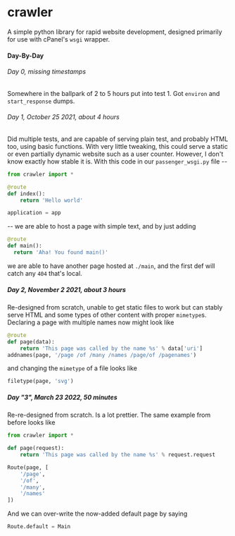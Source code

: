 # crawler
A simple python library for rapid website development, designed primarily for use with cPanel's `wsgi` wrapper.

#### Day-By-Day

###### Day 0, missing timestamps
Somewhere in the ballpark of 2 to 5 hours put into test 1. Got `environ` and `start_response` dumps.

###### Day 1, October 25 2021, about 4 hours
Did multiple tests, and are capable of serving plain test, and probably HTML too, using basic functions. With very little tweaking, this could serve a static or even partially dynamic website such as a user counter. However, I don't know exactly how stable it is.
With this code in our `passenger_wsgi.py` file --
```python
from crawler import *

@route
def index():
	return 'Hello world'

application = app
```
-- we are able to host a page with simple text, and by just adding
```python
@route
def main():
  return 'Aha! You found main()'
```
we are able to have another page hosted at `./main`, and the first def will catch any `404` that's local.

##### Day 2, November 2 2021, about 3 hours
Re-designed from scratch, unable to get static files to work but can stably serve HTML and some types of other content with proper `mimetype`s. Declaring a page with multiple names now might look like
```python
@route
def page(data):
    return 'This page was called by the name %s' % data['uri']
addnames(page, '/page /of /many /names /page/of /pagenames')
```
and changing the `mimetype` of a file looks like
```python
filetype(page, 'svg')
```

##### Day "3", March 23 2022, 50 minutes
Re-re-designed from scratch. Is a lot prettier. The same example from before looks like
```python
from crawler import *

def page(request):
    return 'This page was called by the name %s' % request.request

Route(page, [
    '/page',
    '/of',
    '/many',
    '/names'
])
```
And we can over-write the now-added default page by saying
```python
Route.default = Main
```

